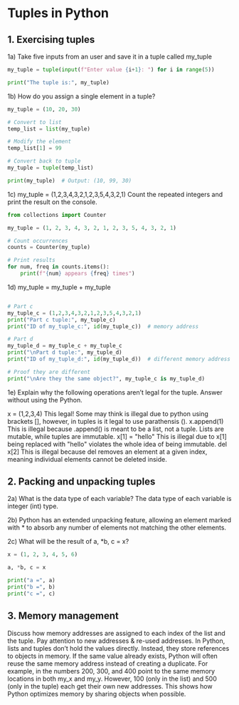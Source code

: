 # Tuples in Python

## 1. Exercising tuples
1a) Take five inputs from an user and save it in a tuple called my_tuple
```python
my_tuple = tuple(input(f"Enter value {i+1}: ") for i in range(5))

print("The tuple is:", my_tuple)
```
1b) How do you assign a single element in a tuple?
```python
my_tuple = (10, 20, 30)

# Convert to list
temp_list = list(my_tuple)

# Modify the element
temp_list[1] = 99

# Convert back to tuple
my_tuple = tuple(temp_list)

print(my_tuple)  # Output: (10, 99, 30)
```
1c) my_tuple = (1,2,3,4,3,2,1,2,3,5,4,3,2,1) Count the repeated integers and print the result on the console.
```python
from collections import Counter

my_tuple = (1, 2, 3, 4, 3, 2, 1, 2, 3, 5, 4, 3, 2, 1)

# Count occurrences
counts = Counter(my_tuple)

# Print results
for num, freq in counts.items():
    print(f"{num} appears {freq} times")
```
1d) my_tuple = my_tuple + my_tuple
```python

# Part c
my_tuple_c = (1,2,3,4,3,2,1,2,3,5,4,3,2,1)
print("Part c tuple:", my_tuple_c)
print("ID of my_tuple_c:", id(my_tuple_c))  # memory address

# Part d
my_tuple_d = my_tuple_c + my_tuple_c
print("\nPart d tuple:", my_tuple_d)
print("ID of my_tuple_d:", id(my_tuple_d))  # different memory address

# Proof they are different
print("\nAre they the same object?", my_tuple_c is my_tuple_d)
```
1e) Explain why the following operations aren’t legal for the tuple. Answer without using the Python.

x = (1,2,3,4) This legal! Some may think is illegal due to python using brackets [], however, in tuples is it legal to use parathensis ().
x.append(1) This is illegal because .append() is meant to be a list, not a tuple. Lists are mutable, while tuples are immutable. 
x[1] = "hello" This is illegal due to x[1] being replaced with "hello" violates the whole idea of being immutable.
del x[2] This is illegal because del removes an element at a given index, meaning individual elements cannot be deleted inside.

## 2. Packing and unpacking tuples

2a) What is the data type of each variable?
The data type of each variable is integer (int) type. 

2b) Python has an extended unpacking feature, allowing an element marked with * to absorb any number of elements not matching the other elements.

2c) What will be the result of a, *b, c = x?
```python
x = (1, 2, 3, 4, 5, 6)

a, *b, c = x

print("a =", a)
print("b =", b)
print("c =", c)
```
## 3. Memory management
Discuss how memory addresses are assigned to each index of the list and the tuple. Pay attention to new addresses & re-used addresses.
In Python, lists and tuples don’t hold the values directly. Instead, they store references to objects in memory. If the same value already exists, Python will often reuse the same memory address instead of creating a duplicate. For example, in the numbers 200, 300, and 400 point to the same memory locations in both my_x and my_y. However, 100 (only in the list) and 500 (only in the tuple) each get their own new addresses. This shows how Python optimizes memory by sharing objects when possible. 
